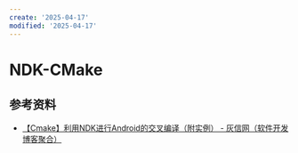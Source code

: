 ```yaml
---
create: '2025-04-17'
modified: '2025-04-17'
---
```


# NDK-CMake





## 参考资料

* [【Cmake】利用NDK进行Android的交叉编译（附实例） - 灰信网（软件开发博客聚合）](https://www.freesion.com/article/8260226206/)